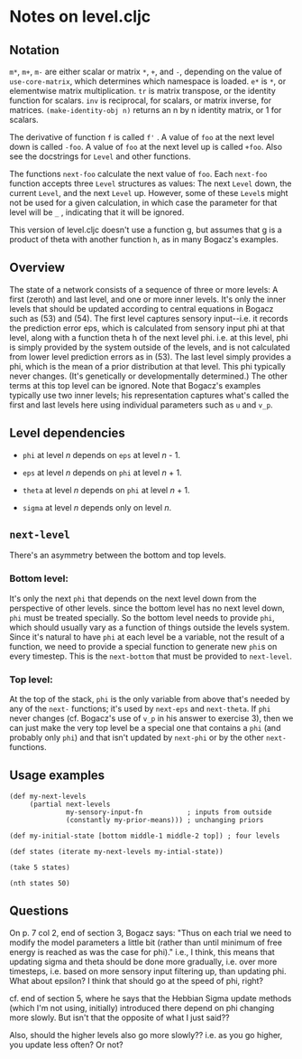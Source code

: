 Notes on level.cljc
===

## Notation

`m*`, `m+`, `m-` are either scalar or matrix `*`, `+`, and `-`, depending on the
value of `use-core-matrix`, which determines which namespace is loaded.
`e*` is `*`, or elementwise matrix multiplication.  `tr` is matrix transpose,
or the identity function for scalars.  `inv` is reciprocal, for scalars,
or matrix inverse, for matrices.  `(make-identity-obj n)` returns an n by n 
identity matrix, or 1 for scalars.

The derivative of function `f` is called `f'` .  A value of `foo` at the next
level down is called `-foo`.  A value of `foo` at the next level up is called
`+foo`.  Also see the docstrings for ``Level`` and other functions.

The functions `next-foo` calculate the next value of `foo`.  Each `next-foo`
function accepts three `Level` structures as values: The next `Level` down,
the current `Level`, and the next `Level` up.  However, some of these `Level`s
might not be used for a given calculation, in which case the parameter
for that level will be `_` , indicating that it will be ignored.

This version of level.cljc doesn't use a function g, but assumes that g is
a product of theta with another function `h`, as in many Bogacz's
examples.


## Overview

The state of a network consists of a sequence of three or more levels:
A first (zeroth) and last level, and one or more inner levels.  It's
only the inner levels that should be updated according to central
equations in Bogacz such as (53) and (54).  The first level captures
sensory input--i.e. it records the prediction error eps, which is
calculated from sensory input phi at that level, along with a function
theta h of the next level phi.  i.e. at this level, phi is simply
provided by the system outside of the levels, and is not calculated
from lower level prediction errors as in (53). The last level simply
provides a phi, which is the mean of a prior distribution at that
level.  This phi typically never changes. (It's genetically or
developmentally determined.) The other terms at this top level can be
ignored. Note that Bogacz's examples typically use two inner levels;
his representation captures what's called the first and last levels
here using individual parameters such as `u` and `v_p`.


## Level dependencies

* `phi` at level *n* depends on `eps` at level *n* - 1.

* `eps` at level *n* depends on `phi` at level *n* + 1.

* `theta` at level *n* depends on `phi` at level *n* + 1.

* `sigma` at level *n* depends only on level *n*.


## `next-level`

There's an asymmetry between the bottom and top levels.  

### Bottom level: 

It's only the next `phi` that depends on the next level down from the
perspective of other levels.  since the bottom level has no next level
down, `phi` must be treated specially.  So the bottom level needs to
provide `phi`, which should usually vary as a function of things outside
the levels system.  Since it's natural to have `phi` at each level be a
variable, not the result of a function, we need to provide a special
function to generate new `phi`s on every timestep.  This is the
`next-bottom` that must be provided to `next-level`.

### Top level:

At the top of the stack, `phi` is the only variable from above that's
needed by any of the `next-` functions; it's used by `next-eps` and
`next-theta`.  If `phi` never changes (cf. Bogacz's use of `v_p` in
his answer to exercise 3), then we can just make the very top level
be a special one that contains a `phi` (and probably only `phi`) and
that isn't updated by `next-phi` or by the other `next-` functions.


## Usage examples

````
(def my-next-levels 
     (partial next-levels 
              my-sensory-input-fn           ; inputs from outside
              (constantly my-prior-means))) ; unchanging priors

(def my-initial-state [bottom middle-1 middle-2 top]) ; four levels

(def states (iterate my-next-levels my-intial-state))

(take 5 states)

(nth states 50)
````

## Questions

On p. 7 col 2, end of section 3, Bogacz says:
"Thus on each trial we need to modify the model parameters a little bit
(rather than until minimum of free energy is reached as was the case for
phi)."  i.e., I think, this means that updating sigma and theta
should be done more gradually, i.e. over more timesteps, i.e. based
on more sensory input filtering up, than updating phi.  What about
epsilon?  I think that should go at the speed of phi, right?

cf. end of section 5, where he says that the Hebbian Sigma update 
methods (which I'm not using, initially) introduced there depend on phi 
changing more slowly.  But isn't that the opposite of what I just said??

Also, should the higher levels also go more slowly??  i.e. as you go
higher, you update less often?  Or not?
